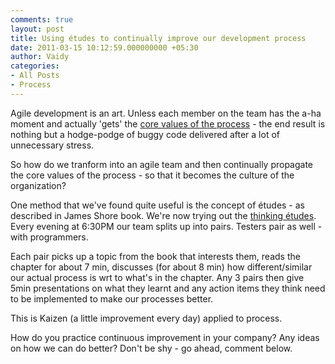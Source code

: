 ```yaml
---
comments: true
layout: post
title: Using études to continually improve our development process
date: 2011-03-15 10:12:59.000000000 +05:30
author: Vaidy
categories:
- All Posts
- Process
---
```

Agile development is an art. Unless each member on the team has the a-ha moment and actually 'gets' the <a href="http://agilemanifesto.org/">core values of the process</a> - the end result is nothing but a hodge-podge of buggy code delivered after a lot of unnecessary stress.

So how do we tranform into an agile team and then continually propagate the core values of the process - so that it becomes the culture of the organization?

One method that we've found quite useful is the concept of études - as described in James Shore book. We're now trying out the <a href="http://jamesshore.com/Agile-Book/thinking_intro.html">thinking études</a>. Every evening at 6:30PM our team splits up into pairs. Testers pair as well - with programmers.

Each pair picks up a topic from the book that interests them, reads the chapter for about 7 min, discusses (for about 8 min) how different/similar our actual process is wrt to what's in the chapter. Any 3 pairs then give 5min presentations on what they learnt and any action items they think need to be implemented to make our processes better.

This is Kaizen (a little improvement every day) applied to process.

How do you practice continuous improvement in your company? Any ideas on how we can do better? Don't be shy - go ahead, comment below.
